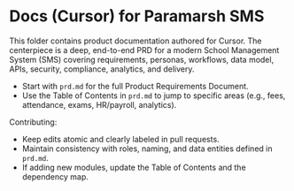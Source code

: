 # Docs (Cursor) for Paramarsh SMS

This folder contains product documentation authored for Cursor. The centerpiece is a deep, end-to-end PRD for a modern School Management System (SMS) covering requirements, personas, workflows, data model, APIs, security, compliance, analytics, and delivery.

- Start with `prd.md` for the full Product Requirements Document.
- Use the Table of Contents in `prd.md` to jump to specific areas (e.g., fees, attendance, exams, HR/payroll, analytics).

Contributing:
- Keep edits atomic and clearly labeled in pull requests.
- Maintain consistency with roles, naming, and data entities defined in `prd.md`.
- If adding new modules, update the Table of Contents and the dependency map.
